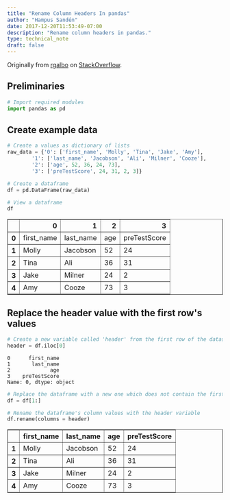 ```yaml
---
title: "Rename Column Headers In pandas"
author: "Hampus Sandén"
date: 2017-12-20T11:53:49-07:00
description: "Rename column headers in pandas."
type: technical_note
draft: false
---
```

Originally from [rgalbo](http://stackoverflow.com/users/3291077/rgalbo) on [StackOverflow](http://stackoverflow.com/questions/31328861/python-pandas-replacing-header-with-top-row).

## Preliminaries


```python
# Import required modules
import pandas as pd
```

## Create example data


```python
# Create a values as dictionary of lists
raw_data = {'0': ['first_name', 'Molly', 'Tina', 'Jake', 'Amy'], 
        '1': ['last_name', 'Jacobson', 'Ali', 'Milner', 'Cooze'], 
        '2': ['age', 52, 36, 24, 73], 
        '3': ['preTestScore', 24, 31, 2, 3]}

# Create a dataframe
df = pd.DataFrame(raw_data)

# View a dataframe
df
```




<div>
<table border="1" class="dataframe">
  <thead>
    <tr style="text-align: right;">
      <th></th>
      <th>0</th>
      <th>1</th>
      <th>2</th>
      <th>3</th>
    </tr>
  </thead>
  <tbody>
    <tr>
      <th>0</th>
      <td>first_name</td>
      <td>last_name</td>
      <td>age</td>
      <td>preTestScore</td>
    </tr>
    <tr>
      <th>1</th>
      <td>Molly</td>
      <td>Jacobson</td>
      <td>52</td>
      <td>24</td>
    </tr>
    <tr>
      <th>2</th>
      <td>Tina</td>
      <td>Ali</td>
      <td>36</td>
      <td>31</td>
    </tr>
    <tr>
      <th>3</th>
      <td>Jake</td>
      <td>Milner</td>
      <td>24</td>
      <td>2</td>
    </tr>
    <tr>
      <th>4</th>
      <td>Amy</td>
      <td>Cooze</td>
      <td>73</td>
      <td>3</td>
    </tr>
  </tbody>
</table>
</div>



## Replace the header value with the first row's values


```python
# Create a new variable called 'header' from the first row of the dataset
header = df.iloc[0]
```




    0      first_name
    1       last_name
    2             age
    3    preTestScore
    Name: 0, dtype: object




```python
# Replace the dataframe with a new one which does not contain the first row
df = df[1:]
```


```python
# Rename the dataframe's column values with the header variable
df.rename(columns = header)
```




<div>
<table border="1" class="dataframe">
  <thead>
    <tr style="text-align: right;">
      <th></th>
      <th>first_name</th>
      <th>last_name</th>
      <th>age</th>
      <th>preTestScore</th>
    </tr>
  </thead>
  <tbody>
    <tr>
      <th>1</th>
      <td>Molly</td>
      <td>Jacobson</td>
      <td>52</td>
      <td>24</td>
    </tr>
    <tr>
      <th>2</th>
      <td>Tina</td>
      <td>Ali</td>
      <td>36</td>
      <td>31</td>
    </tr>
    <tr>
      <th>3</th>
      <td>Jake</td>
      <td>Milner</td>
      <td>24</td>
      <td>2</td>
    </tr>
    <tr>
      <th>4</th>
      <td>Amy</td>
      <td>Cooze</td>
      <td>73</td>
      <td>3</td>
    </tr>
  </tbody>
</table>
</div>


